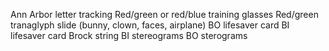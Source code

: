 

Ann Arbor letter tracking
Red/green or red/blue training glasses
Red/green tranaglyph slide (bunny, clown, faces, airplane)
BO lifesaver card
BI lifesaver card
Brock string
BI stereograms
BO sterograms


